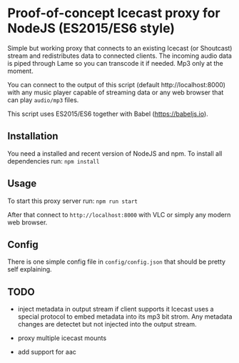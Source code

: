 # Proof-of-concept Icecast proxy for NodeJS (ES2015/ES6 style)

Simple but working proxy that connects to an existing Icecast (or Shoutcast) stream and redistributes data to connected clients.
The incoming audio data is piped through Lame so you can transcode it if needed. Mp3 only at the moment.

You can connect to the output of this script (default http://localhost:8000) with any music player capable of streaming data or any web browser that can play `audio/mp3` files.

This script uses ES2015/ES6 together with Babel (https://babeljs.io). 

## Installation

You need a installed and recent version of NodeJS and npm. To install all dependencies run:
`npm install`

## Usage

To start this proxy server run:
`npm run start`

After that connect to `http://localhost:8000` with VLC or simply any modern web browser.

## Config

There is one simple config file in `config/config.json` that should be pretty self explaining.

## TODO

- inject metadata in output stream if client supports it
Icecast uses a special protocol to embed metadata into its mp3 bit strom. Any metadata changes are detectet but not injected into the output stream.

- proxy multiple icecast mounts
- add support for aac

